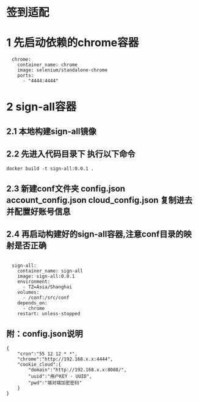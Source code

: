 # 签到适配


# 1 先启动依赖的chrome容器
``` 
  chrome:
    container_name: chrome
    image: selenium/standalone-chrome
    ports:
      - "4444:4444"

```




# 2 sign-all容器
## 2.1 本地构建sign-all镜像
## 2.2 先进入代码目录下 执行以下命令
```
docker build -t sign-all:0.0.1 .

```



## 2.3 新建conf文件夹 config.json account_config.json cloud_config.json 复制进去 并配置好账号信息
## 2.4 再启动构建好的sign-all容器,注意conf目录的映射是否正确
```

  sign-all:
    container_name: sign-all
    image: sign-all:0.0.1
    environment:
      - TZ=Asia/Shanghai
    volumes:
      - /conf:/src/conf
    depends_on:
      - chrome
    restart: unless-stopped

```



## 附：config.json说明
```
{
    "cron":"55 12 12 * *",
    "chrome":"http://192.168.x.x:4444",
    "cookie_cloud":{
        "domain":"http://192.168.x.x:8088/",
        "uuid":"用户KEY · UUID",
        "pwd":"端对端加密密码"
    }
}
```